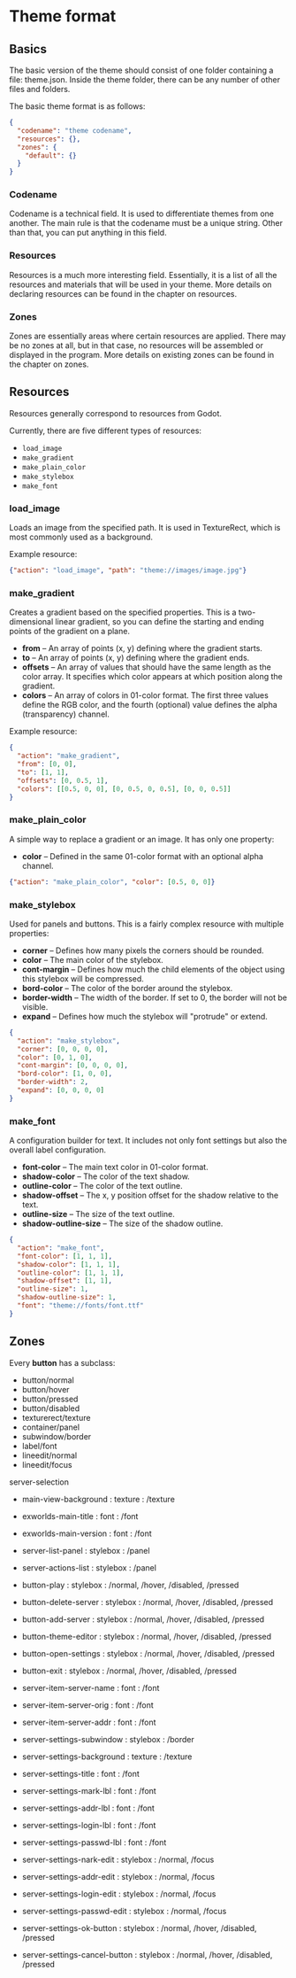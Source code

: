# Theme format

## Basics
The basic version of the theme should consist of one folder containing a file: theme.json.
Inside the theme folder, there can be any number of other files and folders.

The basic theme format is as follows:
```json
{
  "codename": "theme codename",
  "resources": {},
  "zones": {
    "default": {}
  }
}
```

### Codename
Codename is a technical field. It is used to differentiate themes from one another. The main rule is that the codename must be a unique string. Other than that, you can put anything in this field.

### Resources
Resources is a much more interesting field. Essentially, it is a list of all the resources and materials that will be used in your theme. More details on declaring resources can be found in the chapter on resources.

### Zones
Zones are essentially areas where certain resources are applied. There may be no zones at all, but in that case, no resources will be assembled or displayed in the program. More details on existing zones can be found in the chapter on zones.



## Resources

Resources generally correspond to resources from Godot.

Currently, there are five different types of resources:

- `load_image`
- `make_gradient`
- `make_plain_color`
- `make_stylebox`
- `make_font`

### load_image
Loads an image from the specified path. It is used in TextureRect, which is most commonly used as a background.

Example resource:
```json
{"action": "load_image", "path": "theme://images/image.jpg"}
```

### make_gradient
Creates a gradient based on the specified properties. This is a two-dimensional linear gradient, so you can define the starting and ending points of the gradient on a plane.

- **from** – An array of points (x, y) defining where the gradient starts.
- **to** – An array of points (x, y) defining where the gradient ends.
- **offsets** – An array of values that should have the same length as the color array. It specifies which color appears at which position along the gradient.
- **colors** – An array of colors in 01-color format. The first three values define the RGB color, and the fourth (optional) value defines the alpha (transparency) channel.

Example resource:
```json
{
  "action": "make_gradient",
  "from": [0, 0],
  "to": [1, 1],
  "offsets": [0, 0.5, 1],
  "colors": [[0.5, 0, 0], [0, 0.5, 0, 0.5], [0, 0, 0.5]]
}
```

### make_plain_color
A simple way to replace a gradient or an image. It has only one property:
- **color** – Defined in the same 01-color format with an optional alpha channel.

```json
{"action": "make_plain_color", "color": [0.5, 0, 0]}
```

### make_stylebox
Used for panels and buttons. This is a fairly complex resource with multiple properties:

- **corner** – Defines how many pixels the corners should be rounded.
- **color** – The main color of the stylebox.
- **cont-margin** – Defines how much the child elements of the object using this stylebox will be compressed.
- **bord-color** – The color of the border around the stylebox.
- **border-width** – The width of the border. If set to 0, the border will not be visible.
- **expand** – Defines how much the stylebox will "protrude" or extend.

```json
{
  "action": "make_stylebox",
  "corner": [0, 0, 0, 0],
  "color": [0, 1, 0],
  "cont-margin": [0, 0, 0, 0],
  "bord-color": [1, 0, 0],
  "border-width": 2,
  "expand": [0, 0, 0, 0]
}
```


### make_font
A configuration builder for text. It includes not only font settings but also the overall label configuration.

- **font-color** – The main text color in 01-color format.
- **shadow-color** – The color of the text shadow.
- **outline-color** – The color of the text outline.
- **shadow-offset** – The x, y position offset for the shadow relative to the text.
- **outline-size** – The size of the text outline.
- **shadow-outline-size** – The size of the shadow outline.

```json
{
  "action": "make_font",
  "font-color": [1, 1, 1],
  "shadow-color": [1, 1, 1],
  "outline-color": [1, 1, 1],
  "shadow-offset": [1, 1],
  "outline-size": 1,
  "shadow-outline-size": 1,
  "font": "theme://fonts/font.ttf"
}
```


## Zones

Every **button** has a subclass:
- button/normal
- button/hover
- button/pressed
- button/disabled
- texturerect/texture
- container/panel
- subwindow/border
- label/font
- lineedit/normal
- lineedit/focus


server-selection
- main-view-background  : texture  : /texture
- exworlds-main-title   : font     : /font
- exworlds-main-version : font     : /font
- server-list-panel     : stylebox : /panel
- server-actions-list   : stylebox : /panel
- button-play           : stylebox : /normal, /hover, /disabled, /pressed
- button-delete-server  : stylebox : /normal, /hover, /disabled, /pressed
- button-add-server     : stylebox : /normal, /hover, /disabled, /pressed
- button-theme-editor   : stylebox : /normal, /hover, /disabled, /pressed
- button-open-settings  : stylebox : /normal, /hover, /disabled, /pressed
- button-exit           : stylebox : /normal, /hover, /disabled, /pressed

- server-item-server-name : font : /font
- server-item-server-orig : font : /font
- server-item-server-addr : font : /font

- server-settings-subwindow   : stylebox : /border
- server-settings-background  : texture  : /texture
- server-settings-title       : font     : /font
- server-settings-mark-lbl    : font     : /font
- server-settings-addr-lbl    : font     : /font
- server-settings-login-lbl   : font     : /font
- server-settings-passwd-lbl  : font     : /font

- server-settings-nark-edit     : stylebox : /normal, /focus
- server-settings-addr-edit     : stylebox : /normal, /focus
- server-settings-login-edit    : stylebox : /normal, /focus
- server-settings-passwd-edit   : stylebox : /normal, /focus
- server-settings-ok-button     : stylebox : /normal, /hover, /disabled, /pressed
- server-settings-cancel-button : stylebox : /normal, /hover, /disabled, /pressed